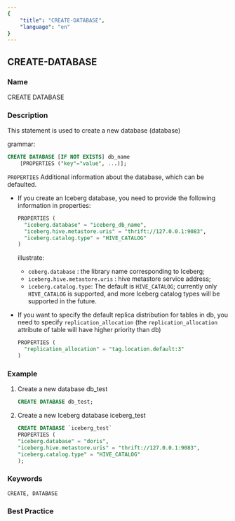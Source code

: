 ```yaml
---
{
    "title": "CREATE-DATABASE",
    "language": "en"
}
---
```


<!--
Licensed to the Apache Software Foundation (ASF) under one
or more contributor license agreements.  See the NOTICE file
distributed with this work for additional information
regarding copyright ownership.  The ASF licenses this file
to you under the Apache License, Version 2.0 (the
"License"); you may not use this file except in compliance
with the License.  You may obtain a copy of the License at

  http://www.apache.org/licenses/LICENSE-2.0

Unless required by applicable law or agreed to in writing,
software distributed under the License is distributed on an
"AS IS" BASIS, WITHOUT WARRANTIES OR CONDITIONS OF ANY
KIND, either express or implied.  See the License for the
specific language governing permissions and limitations
under the License.
-->

## CREATE-DATABASE

### Name

CREATE DATABASE

### Description

This statement is used to create a new database (database)

grammar:

```sql
CREATE DATABASE [IF NOT EXISTS] db_name
    [PROPERTIES ("key"="value", ...)];
````

`PROPERTIES` Additional information about the database, which can be defaulted.

- If you create an Iceberg database, you need to provide the following information in properties:

  ```sql
  PROPERTIES (
    "iceberg.database" = "iceberg_db_name",
    "iceberg.hive.metastore.uris" = "thrift://127.0.0.1:9083",
    "iceberg.catalog.type" = "HIVE_CATALOG"
  )
  ````

  illustrate:
  
  - `ceberg.database` : the library name corresponding to Iceberg;
  - `iceberg.hive.metastore.uris` : hive metastore service address;
  - `iceberg.catalog.type`: The default is `HIVE_CATALOG`; currently only `HIVE_CATALOG` is supported, and more Iceberg catalog types will be supported in the future.

- If you want to specify the default replica distribution for tables in db, you need to specify `replication_allocation` (the `replication_allocation` attribute of table will have higher priority than db)
  ```sql
  PROPERTIES (
    "replication_allocation" = "tag.location.default:3"
  )
  ```

### Example

1. Create a new database db_test

   ```sql
   CREATE DATABASE db_test;
   ````

2. Create a new Iceberg database iceberg_test

   ```sql
   CREATE DATABASE `iceberg_test`
   PROPERTIES (
   "iceberg.database" = "doris",
   "iceberg.hive.metastore.uris" = "thrift://127.0.0.1:9083",
   "iceberg.catalog.type" = "HIVE_CATALOG"
   );
   ````

### Keywords

````text
CREATE, DATABASE
````

### Best Practice

